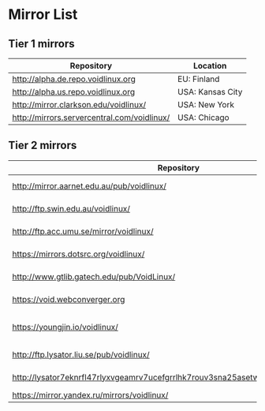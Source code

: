# Mirror List

## Tier 1 mirrors

| Repository                                    | Location         |
|-----------------------------------------------|------------------|
| <http://alpha.de.repo.voidlinux.org>          | EU: Finland      |
| <http://alpha.us.repo.voidlinux.org>          | USA: Kansas City |
| <http://mirror.clarkson.edu/voidlinux/>       | USA: New York    |
| <http://mirrors.servercentral.com/voidlinux/> | USA: Chicago     |

## Tier 2 mirrors

| Repository                                                                             | Location          |
|----------------------------------------------------------------------------------------|-------------------|
| <http://mirror.aarnet.edu.au/pub/voidlinux/>                                           | AU: Canberra      |
| <http://ftp.swin.edu.au/voidlinux/>                                                    | AU: Melbourne     |
| <http://ftp.acc.umu.se/mirror/voidlinux/>                                              | EU: Sweden        |
| <https://mirrors.dotsrc.org/voidlinux/>                                                | EU: Denmark       |
| <http://www.gtlib.gatech.edu/pub/VoidLinux/>                                           | USA: Atlanta      |
| <https://void.webconverger.org>                                                        | APAN: Singapore   |
| <https://youngjin.io/voidlinux/>                                                       | APAN: South Korea |
| <http://ftp.lysator.liu.se/pub/voidlinux/>                                             | EU: Sweden        |
| <http://lysator7eknrfl47rlyxvgeamrv7ucefgrrlhk7rouv3sna25asetwid.onion/pub/voidlinux/> | EU: Sweden        |
| <https://mirror.yandex.ru/mirrors/voidlinux/>                                          | RU: Russia        |
